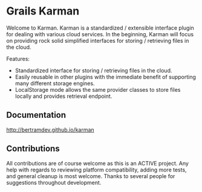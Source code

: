 Grails Karman
=============

Welcome to Karman. Karman is a standardized / extensible interface plugin for dealing with various cloud services.
In the beginning, Karman will focus on providing rock solid simplified interfaces for storing / retrieving files in the cloud.

Features:

* Standardized interface for storing / retrieving files in the cloud.
* Easily reusable in other plugins with the immediate benefit of supporting many different storage engines.
* LocalStorage mode allows the same provider classes to store files locally and provides retrieval endpoint.


Documentation
-------------

http://bertramdev.github.io/karman


Contributions
-------------
All contributions are of course welcome as this is an ACTIVE project. Any help with regards to reviewing platform compatibility, adding more tests, and general cleanup is most welcome.
Thanks to several people for suggestions throughout development.
